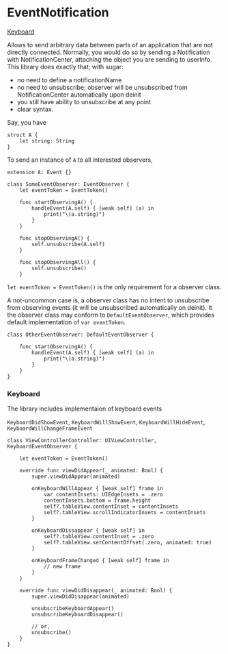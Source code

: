 # EventNotification

[Keyboard](https://github.com/arkdan/EventNotification#Keyboard)

Allows to send arbitrary data between parts of an application that are not directly connected.
Normally, you would do so by sending a Notification with NotificationCenter, attaching the object you are sending to userInfo.
This library does exactly that; with sugar:

- no need to define a notificationName
- no need to unsubscribe; observer will be unsubscribed from NotificationCenter automatically upon deinit
- you still have ability to unsubscribe at any point
- clear syntax.

Say, you have

```
struct A {
    let string: String
}
```

To send an instance of `A` to all interested observers,

```
extension A: Event {}

class SomeEventObserver: EventObserver {
    let eventToken = EventToken()

    func startObservingA() {
        handleEvent(A.self) { [weak self] (a) in
            print("\(a.string)")
        }
    }
    
    func stopObservingA() {
        self.unsubscribe(A.self)
    }
    
    func stopObservingAll() {
        self.unsubscribe()
    }
```

`let eventToken = EventToken()` is the only requirement for a observer class.

A not-uncommon case is, a observer class has no intent to unsubscribe from observing events (it will be unsubscribed automatically on deinit).
It the observer class may conform to `DefaultEventObserver`, which provides default implementation of `var eventToken`.

```
class OtherEventObserver: DefaultEventObserver {

    func startObservingA() {
        handleEvent(A.self) { [weak self] (a) in
            print("\(a.string)")
        }
    }
}
```

### Keyboard

The library includes implementaion of keyboard events

`KeyboardDidShowEvent`, `KeyboardWillShowEvent`, `KeyboardWillHideEvent`, `KeyboardWillChangeFrameEvent`

```
class ViewControllerController: UIViewController, KeyboardEventObserver {

    let eventToken = EventToken()

    override func viewDidAppear(_ animated: Bool) {
        super.viewDidAppear(animated)

        onKeyboardWillAppear { [weak self] frame in
            var contentInsets: UIEdgeInsets = .zero
            contentInsets.bottom = frame.height
            self?.tableView.contentInset = contentInsets
            self?.tableView.scrollIndicatorInsets = contentInsets
        }

        onKeyboardDissappear { [weak self] in
            self?.tableView.contentInset = .zero
            self?.tableView.setContentOffset(.zero, animated: true)
        }
        
        onKeyboardFrameChanged { [weak self] frame in
            // new frame
        }
    }
    
    override func viewDidDisappear(_ animated: Bool) {
        super.viewDidDisappear(animated)
        
        unsubscribeKeyboardAppear()
        unsubscribeKeyboardDisappear()
        
        // or,
        unsubscribe()
    }
}
```


